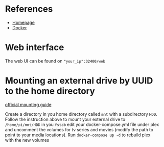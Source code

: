 # References 
* [Homepage](https://www.plex.tv/)
* [Docker](https://hub.docker.com/r/linuxserver/plex/)

# Web interface
The web UI can be found on `"your_ip":32400/web`

# Mounting an external drive by UUID to the home directory
[official mounting guide](https://www.raspberrypi.org/documentation/configuration/external-storage.md)

Create a directory in you home directory called `mnt` with a subdirectory `HDD`. Follow the instruction above to mount your external drive to `/home/pi/mnt/HDD` in you `fstab` edit your docker-compose.yml file under plex and uncomment the volumes for tv series and movies (modify the path to point to your media locations). Run `docker-compose up -d` to rebuild plex with the new volumes 